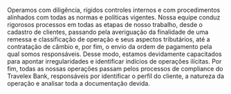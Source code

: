 Operamos com diligência, rígidos controles internos e com procedimentos alinhados com todas as normas e políticas vigentes. Nossa equipe conduz rigorosos processos em todas as etapas de nosso trabalho, desde o cadastro de clientes, passando pela averiguação da finalidade de uma remessa e classificação de operação e seus aspectos tributários, até a contratação de câmbio e, por fim, o envio da ordem de pagamento pela qual somos responsáveis. Desse modo, estamos devidamente capacitados para apontar irregularidades e identificar indícios de operações ilícitas.
Por fim, todas as nossas operações passam pelos processos de compliance do Travelex Bank, responsáveis por identificar o perfil do cliente, a natureza da operação e analisar toda a documentação devida.
